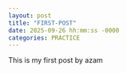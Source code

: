 ```yaml
---
layout: post
title: "FIRST-POST"
date: 2025-09-26 hh:mm:ss -0000
categories: PRACTICE 
---
```

This is my first post by azam